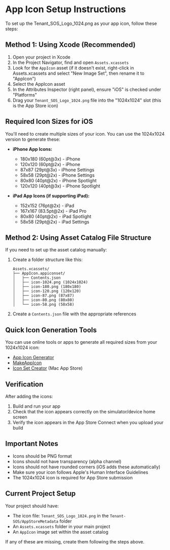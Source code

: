 # App Icon Setup Instructions

To set up the Tenant_SOS_Logo_1024.png as your app icon, follow these steps:

## Method 1: Using Xcode (Recommended)

1. Open your project in Xcode
2. In the Project Navigator, find and open `Assets.xcassets`
3. Look for the `AppIcon` asset (if it doesn't exist, right-click in Assets.xcassets and select "New Image Set", then rename it to "AppIcon")
4. Select the AppIcon asset
5. In the Attributes Inspector (right panel), ensure "iOS" is checked under "Platforms"
6. Drag your `Tenant_SOS_Logo_1024.png` file into the "1024x1024" slot (this is the App Store icon)

## Required Icon Sizes for iOS

You'll need to create multiple sizes of your icon. You can use the 1024x1024 version to generate these:

- **iPhone App Icons:**
  - 180x180 (60pt@3x) - iPhone
  - 120x120 (60pt@2x) - iPhone
  - 87x87 (29pt@3x) - iPhone Settings
  - 58x58 (29pt@2x) - iPhone Settings
  - 80x80 (40pt@2x) - iPhone Spotlight
  - 120x120 (40pt@3x) - iPhone Spotlight

- **iPad App Icons (if supporting iPad):**
  - 152x152 (76pt@2x) - iPad
  - 167x167 (83.5pt@2x) - iPad Pro
  - 80x80 (40pt@2x) - iPad Spotlight
  - 58x58 (29pt@2x) - iPad Settings

## Method 2: Using Asset Catalog File Structure

If you need to set up the asset catalog manually:

1. Create a folder structure like this:
   ```
   Assets.xcassets/
   ├── AppIcon.appiconset/
   │   ├── Contents.json
   │   ├── icon-1024.png (1024x1024)
   │   ├── icon-180.png (180x180)
   │   ├── icon-120.png (120x120)
   │   ├── icon-87.png (87x87)
   │   ├── icon-80.png (80x80)
   │   └── icon-58.png (58x58)
   ```

2. Create a `Contents.json` file with the appropriate references

## Quick Icon Generation Tools

You can use online tools or apps to generate all required sizes from your 1024x1024 icon:
- [App Icon Generator](https://appicon.co/)
- [MakeAppIcon](https://makeappicon.com/)
- [Icon Set Creator](https://apps.apple.com/app/icon-set-creator/id1294179975) (Mac App Store)

## Verification

After adding the icons:
1. Build and run your app
2. Check that the icon appears correctly on the simulator/device home screen
3. Verify the icon appears in the App Store Connect when you upload your build

## Important Notes

- Icons should be PNG format
- Icons should not have transparency (alpha channel)
- Icons should not have rounded corners (iOS adds these automatically)
- Make sure your icon follows Apple's Human Interface Guidelines
- The 1024x1024 icon is required for App Store submission

## Current Project Setup

Your project should have:
- The icon file: `Tenant_SOS_Logo_1024.png` in the `Tenant-SOS/AppStoreMetadata` folder
- An `Assets.xcassets` folder in your main project
- An `AppIcon` image set within the asset catalog

If any of these are missing, create them following the steps above.
